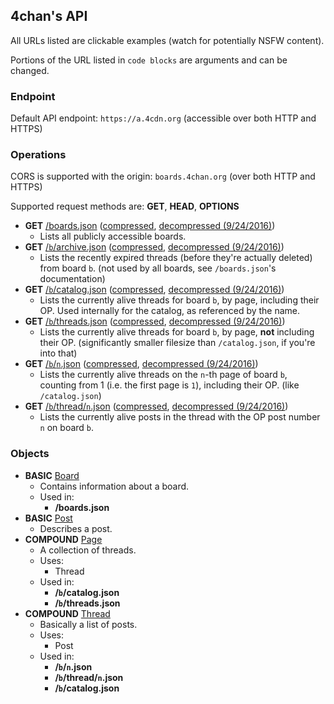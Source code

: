 ## 4chan's API

All URLs listed are clickable examples (watch for potentially NSFW content).

Portions of the URL listed in `code blocks` are arguments and can be changed.

### Endpoint

Default API endpoint: `https://a.4cdn.org` (accessible over both HTTP and HTTPS)

### Operations

CORS is supported with the origin: `boards.4chan.org` (over both HTTP and HTTPS)

Supported request methods are: **GET**, **HEAD**, **OPTIONS**

* **GET** [/boards.json](operations/boards.md) ([compressed](https://a.4cdn.org/boards.json), [decompressed (9/24/2016)](https://gist.githubusercontent.com/r3c0d3x/5ad62347e26eaa711f13250e3f535b05/raw/37e86e2e1b66f967b31896f66185d3fbda1f7636/boards.json)) 
  - Lists all publicly accessible boards.
* **GET** [/`b`/archive.json](operations/archive.md) ([compressed](https://a.4cdn.org/g/archive.json), [decompressed (9/24/2016)](https://gist.githubusercontent.com/r3c0d3x/327b25cf723b629a3240a0fd7489c869/raw/55d990c8a1af1e6a7c6aa202ef4106fccc620b49/archive.json))
  - Lists the recently expired threads (before they're actually deleted) from board `b`. (not used by all boards, see `/boards.json`'s documentation)
* **GET** [/`b`/catalog.json](operations/catalog.md) ([compressed](https://a.4cdn.org/g/catalog.json), [decompressed (9/24/2016)](https://gist.githubusercontent.com/r3c0d3x/89ac25c0848ff1bca9d15bcb69a99d14/raw/dcc52833595bf12865291386041ef2ee55e1be2d/catalog.json))
  - Lists the currently alive threads for board `b`, by page, including their OP. Used internally for the catalog, as referenced by the name.
* **GET** [/`b`/threads.json](operations/threads.md) ([compressed](https://a.4cdn.org/g/threads.json), [decompressed (9/24/2016)](https://gist.githubusercontent.com/r3c0d3x/1291165a4b18e7b2a723ea05ddb28912/raw/40bec293f3115a398ae2377a8428b0d2625a853a/threads.json))
  - Lists the currently alive threads for board `b`, by page, **not** including their OP. (significantly smaller filesize than `/catalog.json`, if you're into that)
* **GET** [/`b`/`n`.json](operations/pagenum.md) ([compressed](https://a.4cdn.org/g/1.json), [decompressed (9/24/2016)](https://gist.githubusercontent.com/r3c0d3x/af94917461d8de3fffefc23251859016/raw/f90d95be2a861d5a667f7b88614bd2b7fe618e79/1.json))
  - Lists the currently alive threads on the `n`-th page of board `b`, counting from 1 (i.e. the first page is `1`), including their OP. (like `/catalog.json`)
* **GET** [/`b`/thread/`n`.json](operations/threadnum.md) ([compressed](https://a.4cdn.org/g/thread/51971506.json), [decompressed (9/24/2016)](https://gist.githubusercontent.com/r3c0d3x/7d9f33c724a8e8105cbda21e06bc744f/raw/0bce0812ef7b10e126e6fb93f2294292b19a48c7/51971506.json))
  - Lists the currently alive posts in the thread with the OP post number `n` on board `b`.

### Objects

* **BASIC** [Board](objects/board.md)
  - Contains information about a board.
  - Used in:
    * **/boards.json**
* **BASIC** [Post](objects/post.md)
  - Describes a post.
* **COMPOUND** [Page](objects/page.md)
  - A collection of threads.
  - Uses:
    * Thread
  - Used in:
    * **/`b`/catalog.json**
    * **/`b`/threads.json**
* **COMPOUND** [Thread](objects/thread.md)
  - Basically a list of posts.
  - Uses:
    * Post
  - Used in:
    * **/`b`/`n`.json**
    * **/`b`/thread/`n`.json**
    * **/`b`/catalog.json**
